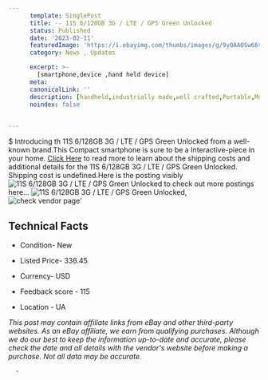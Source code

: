 ```yaml
---
      template: SinglePost
      title: -- 11S 6/128GB 3G / LTE / GPS Green Unlocked
      status: Published
      date: '2023-02-11'
      featuredImage: 'https://i.ebayimg.com/thumbs/images/g/9y0AAOSw66tjKxhe/s-l225.jpg'
      category: News , Updates

      excerpt: >-
        [smartphone,device ,hand held device]
      meta:
      canonicalLink: ''
      description: [handheld,industrially made,well crafted,Portable,Mobile,Compact,Convenient,Lightweight,Maneuverable,Man-portable,Miniature,Carriable,Hand-held,Light,Holdable,Transportable,Mobile device,Pocket-sized,On-the-go,Wireless,Cordless,Compact size,Convenient size, smartphone,device ,hand held device]
      noindex: false
      

---
```

$
      Introducing th 11S 6/128GB 3G / LTE / GPS Green Unlocked from a well-known brand.This Compact smartphone is sure to be a Interactive-piece in your home. [Click Here](https://www.ebay.com/itm/285134889099?hash=item42635d208b%3Ag%3A9y0AAOSw66tjKxhe&mkevt=1&mkcid=1&mkrid=711-53200-19255-0&campid=%253CePNCampaignId%253E&customid=%253CreferenceId%253E&toolid=10049) to read more to learn about the shipping costs and additional details for the 11S 6/128GB 3G / LTE / GPS Green Unlocked. Shipping cost is undefined.Here is the posting visibly ![11S 6/128GB 3G / LTE / GPS Green Unlocked](https://i.ebayimg.com/thumbs/images/g/9y0AAOSw66tjKxhe/s-l225.jpg) to check out more postings here... ![11S 6/128GB 3G / LTE / GPS Green Unlocked](https://i.ebayimg.com/images/g/9y0AAOSw66tjKxhe/s-l640.jpg), ![check vendor page](https://origin-galleryplus.ebayimg.com/ws/web/285134889099_2_0_1/225x225.jpg,https://origin-galleryplus.ebayimg.com/ws/web/285134889099_3_0_1/225x225.jpg)'

      

 ## Technical Facts 



     
      

 - Condition- New 


      

 - Listed Price- 336.45 


      

 - Currency- USD 


      

 - Feedback score - 115 


      

 - Location - UA 


      
      

 *_This post may contain affiliate links from eBay and other third-party websites. As an eBay affiliate, we earn from qualifying purchases. Although we do our best to keep the information up-to-date and accurate, please check the date and all details with the vendor's website before making a purchase. Not all data may be accurate._*




      -
